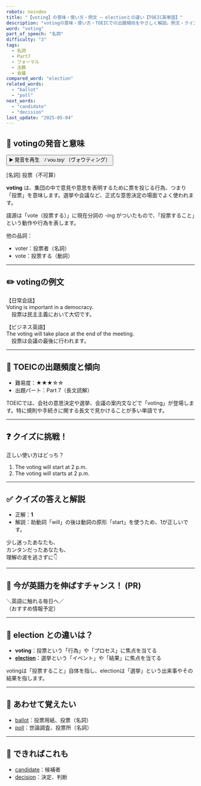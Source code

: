 ```yaml
---
robots: noindex
title: "【voting】の意味・使い方・例文 ― electionとの違い【TOEIC英単語】"
description: "votingの意味・使い方・TOEICでの出題傾向をやさしく解説。例文・クイズ付きでelectionとの違いもわかりやすく学べます。"
word: "voting"
part_of_speech: "名詞"
difficulty: "3"
tags:
  - 名詞
  - Part7
  - フォーマル
  - 法務
  - 会議
compared_word: "election"
related_words:
  - "ballot"
  - "poll"
next_words:
  - "candidate"
  - "decision"
last_update: "2025-05-04"
---
```


## 🔰 votingの発音と意味

<button class="play-audio" onclick="playTTS('voting')">
  <span class="play-audio-main">
    ▶️ 発音を再生　/ˈvoʊ.tɪŋ/
  </span>
  <span class="play-audio-sub">
    （ヴォウティング）
  </span>
</button>

[名詞] 投票（不可算）

**voting** は、集団の中で意見や意思を表明するために票を投じる行為、つまり「投票」を意味します。選挙や会議など、正式な意思決定の場面でよく使われます。

語源は「vote（投票する）」に現在分詞の -ing がついたもので、「投票すること」という動作や行為を表します。

他の品詞：  
- voter：投票者（名詞）
- vote：投票する（動詞）

---

## ✏️ votingの例文

【日常会話】  
Voting is important in a democracy.  
　投票は民主主義において大切です。

【ビジネス英語】  
The voting will take place at the end of the meeting.  
　投票は会議の最後に行われます。

---

## 🎯 TOEICの出題頻度と傾向

- 難易度：★★★☆☆
- 出題パート：Part 7（長文読解）

TOEICでは、会社の意思決定や選挙、会議の案内文などで「voting」が登場します。特に規則や手続きに関する長文で見かけることが多い単語です。

---

## ❓ クイズに挑戦！

正しい使い方はどっち？

1. The voting will start at 2 p.m.  
2. The voting will starts at 2 p.m.

---

## ✅ クイズの答えと解説

- 正解：**1**
- 解説：助動詞「will」の後は動詞の原形「start」を使うため、1が正しいです。

少し迷ったあなたも、  
カンタンだったあなたも、  
理解の波を逃さずに👇️

---

## 🚀 今が英語力を伸ばすチャンス！ (PR)

<div class="info-center">
＼英語に触れる毎日へ／<br>  
（おすすめ情報予定）
</div>

---

## 🤔  election との違いは？

- **voting**：投票という「行為」や「プロセス」に焦点を当てる
- **[election](/word/election/)**：選挙という「イベント」や「結果」に焦点を当てる

votingは「投票すること」自体を指し、electionは「選挙」という出来事やその結果を指します。

---

## 🧩 あわせて覚えたい

- [ballot](/word/ballot/)：投票用紙、投票（名詞）
- [poll](/word/poll/)：世論調査、投票所（名詞）

---

## 📖 できればこれも

- [candidate](/word/candidate/)：候補者
- [decision](/word/decision/)：決定、判断

<!-- cvid: aid14_bid34 -->
